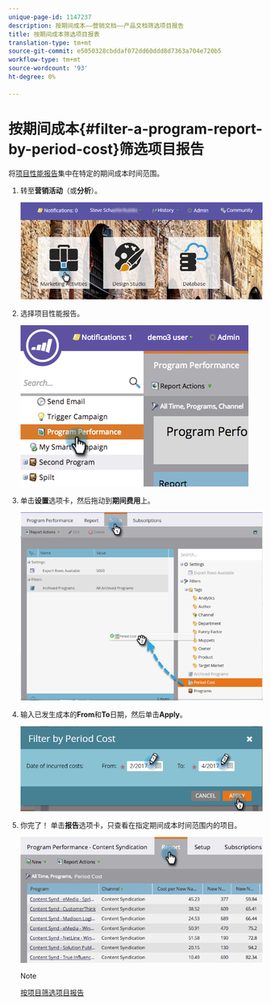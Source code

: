 ```yaml
---
unique-page-id: 1147237
description: 按期间成本——营销文档——产品文档筛选项目报告
title: 按期间成本筛选项目报表
translation-type: tm+mt
source-git-commit: e5050328cbddaf072dd60ddd8d7363a704e720b5
workflow-type: tm+mt
source-wordcount: '93'
ht-degree: 0%

---
```



# 按期间成本{#filter-a-program-report-by-period-cost}筛选项目报告

将[项目性能报告](/help/marketo/product-docs/core-marketo-concepts/programs/program-performance-report/create-a-program-performance-report.md)集中在特定的期间成本时间范围。

1. 转至&#x200B;**营销活动**（或&#x200B;**分析**）。

   ![](assets/login-marketing-activities-1.png)

1. 选择项目性能报告。

   ![](assets/image2014-9-23-16-3a22-3a52.png)

1. 单击&#x200B;**设置**&#x200B;选项卡，然后拖动到&#x200B;**期间费用**&#x200B;上。

   ![](assets/lm-86194-1.png)

1. 输入已发生成本的&#x200B;**From**&#x200B;和&#x200B;**To**&#x200B;日期，然后单击&#x200B;**Apply**。

   ![](assets/lm-86194-2a-hands.png)

1. 你完了！ 单击&#x200B;**报告**&#x200B;选项卡，只查看在指定期间成本时间范围内的项目。

   ![](assets/lm-86194-report-tab.png)

   >[!NOTE]
   >
   >[按项目筛选项目报告](/help/marketo/product-docs/core-marketo-concepts/programs/program-performance-report/filter-a-program-report-by-program.md)
